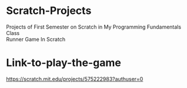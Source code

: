 # Scratch-Projects
Projects of First Semester on Scratch in My Programming Fundamentals Class
<br>
Runner Game In Scratch
<br>
# Link-to-play-the-game
https://scratch.mit.edu/projects/575222983?authuser=0



